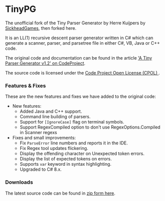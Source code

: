 TinyPG
======

The unofficial fork of the Tiny Parser Generator by Herre Kuijpers by [SickheadGames](https://github.com/SickheadGames/TinyPG), then forked here.

It is an LL(1) recursive descent parser generator written in C# which can generate a scanner, parser, and parsetree file in either C#, VB, Java or C++ code.

The original code and documentation can be found in the article ['A Tiny Parser Generator v1.2' on CodeProject](http://www.codeproject.com/Articles/28294/a-Tiny-Parser-Generator-v1-2
).
  
The source code is licensed under the [Code Project Open License (CPOL)
](http://www.codeproject.com/info/cpol10.aspx).


### Features & Fixes

These are the new features and fixes we have added to the original code:
 - New features:
   - Added Java and C++ support.
   - Command line building of parsers.
   - Support for `[IgnoreCase]` flag on terminal symbols.
   - Support RegexCompiled option to don't use RegexOptions.Compiled in Scanner regexs
 - Fixes and small improvements:
   - Fix `ParseError` line numbers and reports it in the IDE.
   - Fix Regex tool updates flickering.
   - Display the offending character on Unexpected token errors.
   - Display the list of expected tokens on errors.
   - Supports `var` keyword in syntax highlighting.
   - Upgraded to C# 8.x.

### Downloads

The latest source code can be found in [zip form here](https://github.com/ultrasuperpingu/TinyPG/archive/master.zip).

